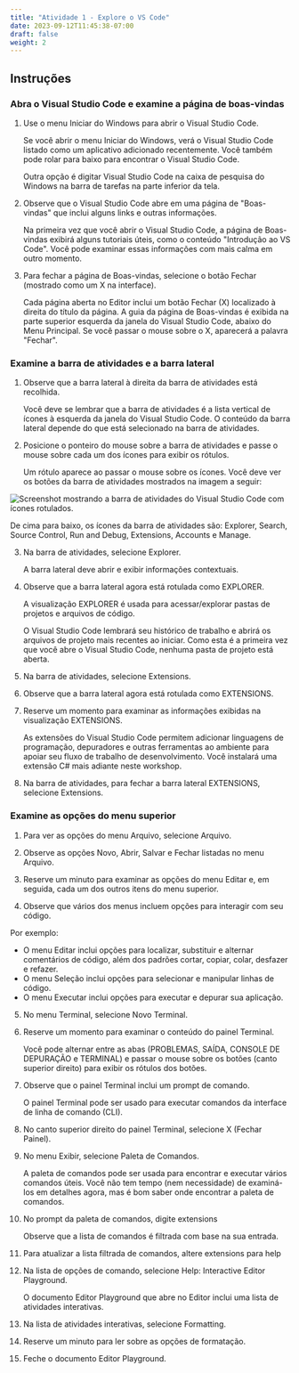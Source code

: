 ```yaml
---
title: "Atividade 1 - Explore o VS Code"
date: 2023-09-12T11:45:38-07:00
draft: false
weight: 2
---
```


## Instruções

### Abra o Visual Studio Code e examine a página de boas-vindas
1. Use o menu Iniciar do Windows para abrir o Visual Studio Code.

    Se você abrir o menu Iniciar do Windows, verá o Visual Studio Code listado como um aplicativo adicionado recentemente. Você também pode rolar para baixo para encontrar o Visual Studio Code.

    Outra opção é digitar Visual Studio Code na caixa de pesquisa do Windows na barra de tarefas na parte inferior da tela.

2. Observe que o Visual Studio Code abre em uma página de "Boas-vindas" que inclui alguns links e outras informações.

    Na primeira vez que você abrir o Visual Studio Code, a página de Boas-vindas exibirá alguns tutoriais úteis, como o conteúdo "Introdução ao VS Code". Você pode examinar essas informações com mais calma em outro momento.

3. Para fechar a página de Boas-vindas, selecione o botão Fechar (mostrado como um X na interface).

    Cada página aberta no Editor inclui um botão Fechar (X) localizado à direita do título da página. A guia da página de Boas-vindas é exibida na parte superior esquerda da janela do Visual Studio Code, abaixo do Menu Principal. Se você passar o mouse sobre o X, aparecerá a palavra "Fechar".

### Examine a barra de atividades e a barra lateral

1. Observe que a barra lateral à direita da barra de atividades está recolhida.

    Você deve se lembrar que a barra de atividades é a lista vertical de ícones à esquerda da janela do Visual Studio Code. O conteúdo da barra lateral depende do que está selecionado na barra de atividades.

2. Posicione o ponteiro do mouse sobre a barra de atividades e passe o mouse sobre cada um dos ícones para exibir os rótulos.

    Um rótulo aparece ao passar o mouse sobre os ícones. Você deve ver os botões da barra de atividades mostrados na imagem a seguir:

<img src="../media/visual-studio-code-activity-bar-icons.png" alt="Screenshot mostrando a barra de atividades do Visual Studio Code com ícones rotulados." />

De cima para baixo, os ícones da barra de atividades são: Explorer, Search, Source Control, Run and Debug, Extensions, Accounts e Manage.

3. Na barra de atividades, selecione Explorer.

    A barra lateral deve abrir e exibir informações contextuais.

4. Observe que a barra lateral agora está rotulada como EXPLORER.

    A visualização EXPLORER é usada para acessar/explorar pastas de projetos e arquivos de código.

    O Visual Studio Code lembrará seu histórico de trabalho e abrirá os arquivos de projeto mais recentes ao iniciar. Como esta é a primeira vez que você abre o Visual Studio Code, nenhuma pasta de projeto está aberta.

5. Na barra de atividades, selecione Extensions.

6. Observe que a barra lateral agora está rotulada como EXTENSIONS.

7. Reserve um momento para examinar as informações exibidas na visualização EXTENSIONS.

    As extensões do Visual Studio Code permitem adicionar linguagens de programação, depuradores e outras ferramentas ao ambiente para apoiar seu fluxo de trabalho de desenvolvimento. Você instalará uma extensão C# mais adiante neste workshop.

8. Na barra de atividades, para fechar a barra lateral EXTENSIONS, selecione Extensions.

### Examine as opções do menu superior

1. Para ver as opções do menu Arquivo, selecione Arquivo.

2. Observe as opções Novo, Abrir, Salvar e Fechar listadas no menu Arquivo.

3. Reserve um minuto para examinar as opções do menu Editar e, em seguida, cada um dos outros itens do menu superior.

4. Observe que vários dos menus incluem opções para interagir com seu código.

Por exemplo:

* O menu Editar inclui opções para localizar, substituir e alternar comentários de código, além dos padrões cortar, copiar, colar, desfazer e refazer.
* O menu Seleção inclui opções para selecionar e manipular linhas de código.
* O menu Executar inclui opções para executar e depurar sua aplicação.

5. No menu Terminal, selecione Novo Terminal.

6. Reserve um momento para examinar o conteúdo do painel Terminal.

    Você pode alternar entre as abas (PROBLEMAS, SAÍDA, CONSOLE DE DEPURAÇÃO e TERMINAL) e passar o mouse sobre os botões (canto superior direito) para exibir os rótulos dos botões.

7. Observe que o painel Terminal inclui um prompt de comando.

    O painel Terminal pode ser usado para executar comandos da interface de linha de comando (CLI).

8. No canto superior direito do painel Terminal, selecione X (Fechar Painel).

9. No menu Exibir, selecione Paleta de Comandos.

    A paleta de comandos pode ser usada para encontrar e executar vários comandos úteis. Você não tem tempo (nem necessidade) de examiná-los em detalhes agora, mas é bom saber onde encontrar a paleta de comandos.

10. No prompt da paleta de comandos, digite extensions

    Observe que a lista de comandos é filtrada com base na sua entrada.

11. Para atualizar a lista filtrada de comandos, altere extensions para help

12. Na lista de opções de comando, selecione Help: Interactive Editor Playground.

    O documento Editor Playground que abre no Editor inclui uma lista de atividades interativas.

13. Na lista de atividades interativas, selecione Formatting.

14. Reserve um minuto para ler sobre as opções de formatação.

15. Feche o documento Editor Playground.

